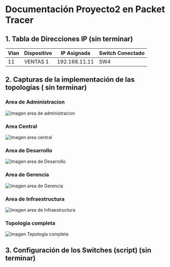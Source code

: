 # **Documentación Proyecto2 en Packet Tracer**

## **1. Tabla de Direcciones IP** (sin terminar)

| **Vlan** | **Dispositivo** | **IP Asignada** | **Switch Conectado** |
|----------|-----------------|-----------------|----------------------|
|  11      | VENTAS 1        | 192.168.11.11   | SW4                  |

## **2. Capturas de la implementación de las topologías** ( sin terminar)

### Area de Administracion

![Imagen area de administracion](./)

### Area Central

![Imagen area central](./)

### Area de Desarrollo

![Imagen area de Desarrollo](./)

### Area de Gerencia

![Imagen area de Gerencia](./)

### Area de Infraestructura

![Imagen area de Infraestructura](./)

### Topologia completa

![Imagen Tepologia completa](./)

## **3. Configuración de los Switches (script)** (sin terminar)
